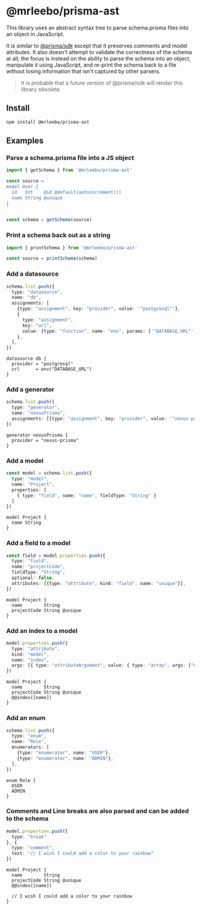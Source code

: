 # @mrleebo/prisma-ast

This library uses an abstract syntax tree to parse schema.prisma files into an object in JavaScript. 

It is similar to [@prisma/sdk](https://github.com/prisma/prisma/tree/master/src/packages/sdk) except that it preserves comments and model attributes. It also doesn't attempt to validate the correctness of the schema at all; the focus is instead on the ability to parse the schema into an object, manipulate it using JavaScript, and re-print the schema back to a file without losing information that isn't captured by other parsers.

> It is probable that a future version of @prisma/sdk will render this library obsolete.

## Install

```bash
npm install @mrleebo/prisma-ast
```

## Examples

### Parse a schema.prisma file into a JS object

```ts
import { getSchema } from '@mrleebo/prisma-ast'

const source = `
model User {
  id   Int    @id @default(autoincrement())
  name String @unique
}
`

const schema = getSchema(source)
```

### Print a schema back out as a string

```ts
import { printSchema } from '@mrleebo/prisma-ast'

const source = printSchema(schema)
```

### Add a datasource

```ts
schema.list.push({
  type: "datasource",
  name: "db",
  assignments: [
    {type: "assignment", key: "provider", value: '"postgresql"'},
    {
      type: "assignment",
      key: "url",
      value: {type: "function", name: "env", params: ['"DATABASE_URL"']},
    },
  ],
})
```

```prisma
datasource db {
  provider = "postgresql"
  url      = env("DATABASE_URL")
}
```

### Add a generator

```ts
schema.list.push({
  type: "generator",
  name: "nexusPrisma",
  assignments: [{type: "assignment", key: "provider", value: '"nexus-prisma"'}],
})
```

```prisma
generator nexusPrisma {
  provider = "nexus-prisma"
}
```

### Add a model

```ts
const model = schema.list.push({
  type: "model",
  name: "Project",
  properties: [
    { type: "field", name: "name", fieldType: "String" }
  ]
})
```

```prisma
model Project {
  name String
}
```

### Add a field to a model

```ts
const field = model.properties.push({
  type: "field",
  name: "projectCode",
  fieldType: "String",
  optional: false,
  attributes: [{type: "attribute", kind: "field", name: "unique"}],
})
```

```prisma
model Project {
  name        String
  projectCode String @unique
}
```

### Add an index to a model

```ts
model.properties.push({
  type: "attribute",
  kind: "model",
  name: "index",
  args: [{ type: "attributeArgument", value: { type: "array", args: ["name"] } }]
})
```

```prisma
model Project {
  name        String
  projectCode String @unique
  @@index([name])
}
```

### Add an enum

```ts
schema.list.push({
  type: "enum",
  name: "Role",
  enumerators: [
    {type: "enumerator", name: "USER"},
    {type: "enumerator", name: "ADMIN"},
  ],
})
```

```prisma
enum Role {
  USER
  ADMIN
}
```

### Comments and Line breaks are also parsed and can be added to the schema

```ts
model.properties.push({
  type: "break"
}, {
  type: "comment",
  text: "// I wish I could add a color to your rainbow"
})
```

```prisma
model Project {
  name        String
  projectCode String @unique
  @@index([name])

  // I wish I could add a color to your rainbow
}
```
